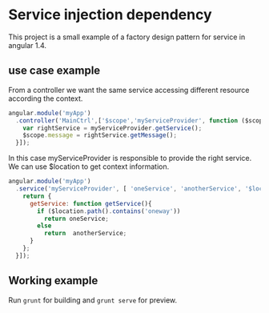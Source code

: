 # Service injection dependency

This project is a small example of a factory design pattern for service in angular 1.4.

## use case example

From a controller we want the same service accessing different resource according the context.

```javascript
angular.module('myApp')
  .controller('MainCtrl',['$scope','myServiceProvider', function ($scope, myServiceProvider) {
    var rightService = myServiceProvider.getService();
    $scope.message = rightService.getMessage();
  }]);
```

In this case myServiceProvider is responsible to provide the right service.
We can use $location to get context information.

```javascript
angular.module('myApp')
  .service('myServiceProvider', [ 'oneService', 'anotherService', '$location', function (oneService, anotherService, $location) {
    return {
      getService: function getService(){
        if ($location.path().contains('oneway'))
          return oneService;
        else
          return  anotherService;
      }
    };
  }]);
```

## Working example

Run `grunt` for building and `grunt serve` for preview.


